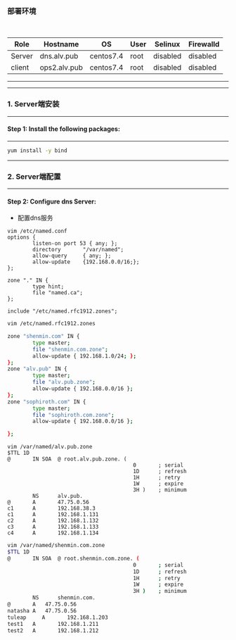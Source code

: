 ### 部署环境
<html>
<table>
    <thead>
        <th>Role</th>
        <th>Hostname</th>
        <th>OS</th>
        <th>User</th>
        <th>Selinux</th>
        <th>Firewalld</th>
    </thead>
    <tr>
        <td>Server</td>
        <td>dns.alv.pub</td>
        <td>centos7.4</td>
        <td>root</td>
        <td>disabled</td>
        <td>disabled</td>
    </tr>
    <tr>
        <td>client</td>
        <td>ops2.alv.pub</td>
        <td>centos7.4</td>
         <td>root</td>
        <td>disabled</td>
        <td>disabled</td>
    </tr>
</table>
 </html>

---

---
###  1. Server端安装
---

#### Step 1: Install the following packages:

---

```bash
yum install -y bind
```


---
###  2. Server端配置
---

#### Step 2: Configure dns Server: 

-  配置dns服务
```
vim /etc/named.conf
options {
        listen-on port 53 { any; };
        directory       "/var/named";
        allow-query     { any; };
        allow-update    {192.168.0.0/16;};
};

zone "." IN {
        type hint;
        file "named.ca";
};

include "/etc/named.rfc1912.zones";

```

```bash
vim /etc/named.rfc1912.zones

zone "shenmin.com" IN {
        type master;
        file "shenmin.com.zone";
        allow-update { 192.168.1.0/24; };
};
zone "alv.pub" IN {
        type master;
        file "alv.pub.zone";
        allow-update { 192.168.0.0/16 };
};
zone "sophiroth.com" IN {
        type master;
        file "sophiroth.com.zone";
        allow-update { 192.168.0.0/16 };

};

```
```
vim /var/named/alv.pub.zone
$TTL 1D
@       IN SOA  @ root.alv.pub.zone. (
                                        0       ; serial
                                        1D      ; refresh
                                        1H      ; retry
                                        1W      ; expire
                                        3H )    ; minimum
        NS      alv.pub.
@       A       47.75.0.56
c1      A       192.168.38.3
c1      A       192.168.1.131
c2      A       192.168.1.132
c3      A       192.168.1.133
c4      A       192.168.1.134

```
```bash
vim /var/named/shenmin.com.zone
$TTL 1D
@       IN SOA  @ root.shenmin.com.zone. (
                                        0       ; serial
                                        1D      ; refresh
                                        1H      ; retry
                                        1W      ; expire
                                        3H )    ; minimum
        NS      shenmin.com.
@       A   47.75.0.56
natasha A   47.75.0.56
tuleap     A       192.168.1.203
test1   A       192.168.1.211
test2   A       192.168.1.212
```
